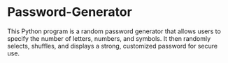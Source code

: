 # Password-Generator
This Python program is a random password generator that allows users to specify the number of letters, numbers, and symbols. It then randomly selects, shuffles, and displays a strong, customized password for secure use.
